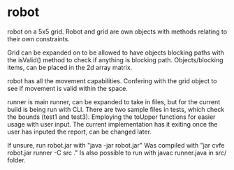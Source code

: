 # robot
robot on a 5x5 grid.
Robot and grid are own objects with methods relating to their own constraints.

Grid can be expanded on to be allowed to have objects blocking paths
with the isValid() method to check if anything is blocking path.
Objects/blocking items, can be placed in the 2d array matrix. 

robot has all the movement capabilities. Confering with the grid object to see if movement is valid within the space.

runner is main runner, can be expanded to take in files, but for the current build is being run with CLI. There are two sample files in tests, which check the bounds (test1 and test3). Employing the toUpper functions for easier usage with user input.
The current implementation has it exiting once the user has inputed the report, can be changed later.

If unsure, run robot.jar with "java -jar robot.jar"
Was compiled with "jar cvfe robot.jar runner -C src ."
Is also possible to run with javac runner.java in src/ folder.

